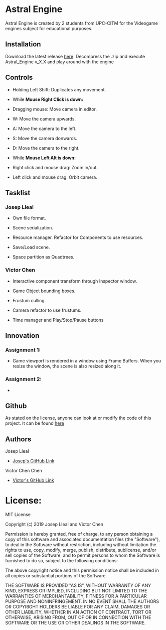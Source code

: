 # Astral Engine

Astral Engine is created by 2 students from UPC-CITM for the Videogame engines subject for educational purposes.

## Installation

Download the latest release [here](https://github.com/Scarzard/Astral_Engine/releases). Decompress the .zip and execute Astral_Engine v_X.X
and play around with the engine

## Controls

- Holding Left Shift: Duplicates any movement.

- While **Mouse Right Click is down:**

- Dragging mouse: Move camera in editor.

- W: Move the camera upwards.

- A: Move the camera to the left.

- S: Move the camera donwards.

- D: Move the camera to the right.

- While **Mouse Left Alt is down:**

- Right click and mouse drag: Zoom in/out.

- Left click and mouse drag: Orbit camera.

## Tasklist

### Josep Lleal

- Own file format.

- Scene serialization.

- Resource manager. Refactor for Components to use resources.

- Save/Load scene.

- Space partition as Quadtrees.

### Victor Chen

- Interactive component transform through Inspector window.

- Game Object bounding boxes.

- Frustum culling.

- Camera refactor to use frustums.

- Time manager and Play/Stop/Pause buttons

## Innovation

### Assignment 1:
- Game viewport is rendered in a window using Frame Buffers. When you resize the window, the scene is also resized along it.

### Assignment 2:

- 

## Github

As stated on the license, anyone can look at or modify the code of this project. 
It can be found [here](https://github.com/Scarzard/Astral_Engine)

## Authors
   
Josep Lleal
   - [Josep's GitHub Link](https://github.com/JosepLleal)
   
Victor Chen Chen
   - [Victor's GitHub Link](https://github.com/Scarzard)
   
# License:

MIT License

Copyright (c) 2019 Josep Lleal and Victor Chen

Permission is hereby granted, free of charge, to any person obtaining a copy
of this software and associated documentation files (the "Software"), to deal
in the Software without restriction, including without limitation the rights
to use, copy, modify, merge, publish, distribute, sublicense, and/or sell
copies of the Software, and to permit persons to whom the Software is
furnished to do so, subject to the following conditions:

The above copyright notice and this permission notice shall be included in all
copies or substantial portions of the Software.

THE SOFTWARE IS PROVIDED "AS IS", WITHOUT WARRANTY OF ANY KIND, EXPRESS OR
IMPLIED, INCLUDING BUT NOT LIMITED TO THE WARRANTIES OF MERCHANTABILITY,
FITNESS FOR A PARTICULAR PURPOSE AND NONINFRINGEMENT. IN NO EVENT SHALL THE
AUTHORS OR COPYRIGHT HOLDERS BE LIABLE FOR ANY CLAIM, DAMAGES OR OTHER
LIABILITY, WHETHER IN AN ACTION OF CONTRACT, TORT OR OTHERWISE, ARISING FROM,
OUT OF OR IN CONNECTION WITH THE SOFTWARE OR THE USE OR OTHER DEALINGS IN THE
SOFTWARE.
